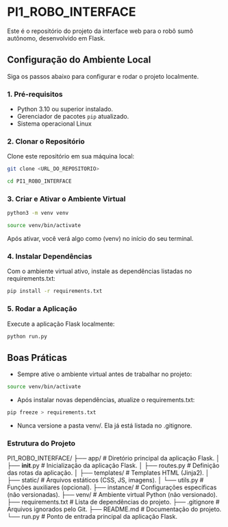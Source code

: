 # PI1_ROBO_INTERFACE

Este é o repositório do projeto da interface web para o robô sumô autônomo, desenvolvido em Flask.

## Configuração do Ambiente Local

Siga os passos abaixo para configurar e rodar o projeto localmente.

### 1. Pré-requisitos

- Python 3.10 ou superior instalado.
- Gerenciador de pacotes `pip` atualizado.
- Sistema operacional Linux

### 2. Clonar o Repositório

Clone este repositório em sua máquina local:

```bash
git clone <URL_DO_REPOSITORIO>
```
```bash
cd PI1_ROBO_INTERFACE
```

### 3. Criar e Ativar o Ambiente Virtual

```bash
python3 -m venv venv
```
```bash
source venv/bin/activate
```

Após ativar, você verá algo como (venv) no início do seu terminal.

### 4. Instalar Dependências

Com o ambiente virtual ativo, instale as dependências listadas no requirements.txt:

```bash
pip install -r requirements.txt
```

### 5. Rodar a Aplicação

Execute a aplicação Flask localmente:

```bash
python run.py
```

## Boas Práticas

- Sempre ative o ambiente virtual antes de trabalhar no projeto:

```bash
source venv/bin/activate
```

- Após instalar novas dependências, atualize o requirements.txt:

```bash
pip freeze > requirements.txt
```

- Nunca versione a pasta venv/. Ela já está listada no .gitignore.

### Estrutura do Projeto

PI1_ROBO_INTERFACE/
├── app/                    # Diretório principal da aplicação Flask.
│   ├── __init__.py         # Inicialização da aplicação Flask.
│   ├── routes.py           # Definição das rotas da aplicação.
│   ├── templates/          # Templates HTML (Jinja2).
│   ├── static/             # Arquivos estáticos (CSS, JS, imagens).
│   └── utils.py            # Funções auxiliares (opcional).
├── instance/               # Configurações específicas (não versionadas).
├── venv/                   # Ambiente virtual Python (não versionado).
├── requirements.txt        # Lista de dependências do projeto.
├── .gitignore              # Arquivos ignorados pelo Git.
├── README.md               # Documentação do projeto.
└── run.py                  # Ponto de entrada principal da aplicação Flask.